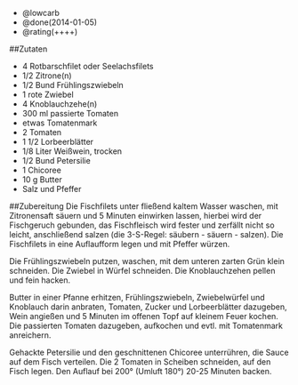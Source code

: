 - @lowcarb
- @done(2014-01-05)
- @rating(++++)

##Zutaten
- 4  	Rotbarschfilet oder Seelachsfilets
- 1/2  	Zitrone(n)
- 1/2 Bund 	Frühlingszwiebeln
- 1     rote Zwiebel
- 4  	Knoblauchzehe(n)
- 300 ml passierte Tomaten
- etwas Tomatenmark 
- 2 Tomaten
- 1 1/2  	Lorbeerblätter
- 1/8 Liter 	Weißwein, trocken
- 1/2 Bund 	Petersilie
- 1 Chicoree
- 10 g 	Butter
- Salz und Pfeffer

##Zubereitung
Die Fischfilets unter fließend kaltem Wasser waschen, mit Zitronensaft säuern und 5 Minuten einwirken lassen, hierbei wird der Fischgeruch gebunden, das Fischfleisch wird fester und zerfällt nicht so leicht, anschließend salzen (die 3-S-Regel: säubern - säuern - salzen). Die Fischfilets in eine Auflaufform legen und mit Pfeffer würzen.

Die Frühlingszwiebeln putzen, waschen, mit dem unteren zarten Grün klein schneiden. Die Zwiebel in Würfel schneiden. Die Knoblauchzehen pellen und fein hacken. 

Butter in einer Pfanne erhitzen, Frühlingszwiebeln, Zwiebelwürfel und Knoblauch darin anbraten, Tomaten, Zucker und Lorbeerblätter dazugeben, Wein angießen und 5 Minuten im offenen Topf auf kleinem Feuer kochen. Die passierten Tomaten dazugeben, aufkochen und evtl. mit Tomatenmark anreichern.

Gehackte Petersilie und den geschnittenen Chicoree unterrühren, die Sauce auf dem Fisch verteilen. Die  2 Tomaten in Scheiben schneiden, auf den Fisch legen. Den Auflauf bei 200° (Umluft 180°) 20-25 Minuten backen. 